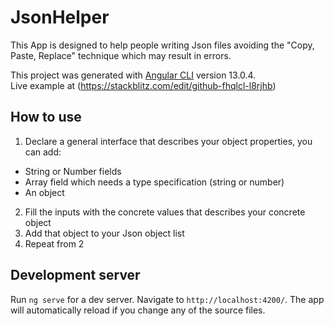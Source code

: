 # JsonHelper

This App is designed to help people writing Json files avoiding the "Copy, Paste, Replace" technique which may result in errors.  

This project was generated with [Angular CLI](https://github.com/angular/angular-cli) version 13.0.4.  
Live example at (https://stackblitz.com/edit/github-fhqlcl-l8rjhb)

## How to use
1. Declare a general interface that describes your object properties, you can add:
- String or Number fields 
- Array field which needs a type specification (string or number) 
- An object
2. Fill the inputs with the concrete values that describes your concrete object
3. Add that object to your Json object list
4. Repeat from 2

## Development server

Run `ng serve` for a dev server. Navigate to `http://localhost:4200/`. The app will automatically reload if you change any of the source files.
